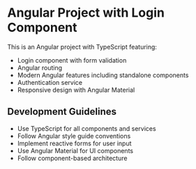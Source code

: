 # Angular Project with Login Component

This is an Angular project with TypeScript featuring:
- Login component with form validation
- Angular routing
- Modern Angular features including standalone components
- Authentication service
- Responsive design with Angular Material

## Development Guidelines
- Use TypeScript for all components and services
- Follow Angular style guide conventions
- Implement reactive forms for user input
- Use Angular Material for UI components
- Follow component-based architecture